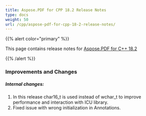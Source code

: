 ```yaml
---
title: Aspose.PDF for CPP 18.2 Release Notes
type: docs
weight: 50
url: /cpp/aspose-pdf-for-cpp-18-2-release-notes/
---
```


{{% alert color="primary" %}} 

This page contains release notes for [Aspose.PDF for C++ 18.2](https://www.nuget.org/packages/Aspose.PDF.Cpp/18.2.0)

{{% /alert %}} 
### **Improvements and Changes**
##### **Internal changes:**
1. In this release char16_t is used instead of wchar_t to improve performance and interaction with ICU library.
1. Fixed issue with wrong initialization in Annotations.
